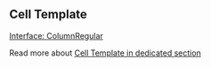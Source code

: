 ## Cell Template
[<Badge type="tip">Interface: ColumnRegular</Badge>](../types/Interface.ColumnRegular)

<!--@include: ../parts/cell.md-->

Read more about [Cell Template in dedicated section](../cell)